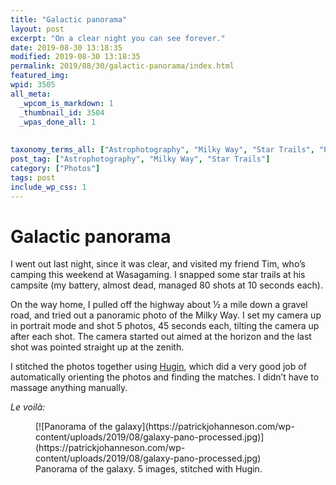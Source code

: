 ```yaml
---
title: "Galactic panorama"
layout: post
excerpt: "On a clear night you can see forever."
date: 2019-08-30 13:18:35
modified: 2019-08-30 13:18:35
permalink: 2019/08/30/galactic-panorama/index.html
featured_img: 
wpid: 3505
all_meta: 
  _wpcom_is_markdown: 1
  _thumbnail_id: 3504
  _wpas_done_all: 1
  
  
taxonomy_terms_all: ["Astrophotography", "Milky Way", "Star Trails", "Photos"]
post_tag: ["Astrophotography", "Milky Way", "Star Trails"]
category: ["Photos"]
tags: post
include_wp_css: 1
---
```


# Galactic panorama

I went out last night, since it was clear, and visited my friend Tim, who’s camping this weekend at Wasagaming. I snapped some star trails at his campsite (my battery, almost dead, managed 80 shots at 10 seconds each).

On the way home, I pulled off the highway about ½ a mile down a gravel road, and tried out a panoramic photo of the Milky Way. I set my camera up in portrait mode and shot 5 photos, 45 seconds each, tilting the camera up after each shot. The camera started out aimed at the horizon and the last shot was pointed straight up at the zenith.

I stitched the photos together using [Hugin](http://hugin.sourceforge.net/), which did a very good job of automatically orienting the photos and finding the matches. I didn’t have to massage anything manually.

*Le voilà:*

<figure class="wp-block-image">[![Panorama of the galaxy](https://patrickjohanneson.com/wp-content/uploads/2019/08/galaxy-pano-processed.jpg)](https://patrickjohanneson.com/wp-content/uploads/2019/08/galaxy-pano-processed.jpg)<figcaption>Panorama of the galaxy. 5 images, stitched with Hugin.</figcaption></figure>